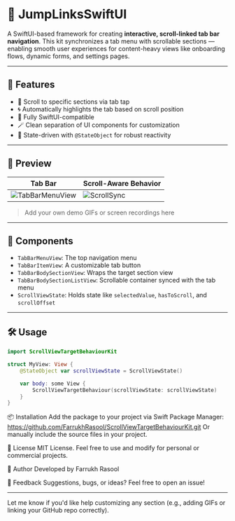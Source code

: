 # 🧭 JumpLinksSwiftUI

A SwiftUI-based framework for creating **interactive, scroll-linked tab bar navigation**. This kit synchronizes a tab menu with scrollable sections — enabling smooth user experiences for content-heavy views like onboarding flows, dynamic forms, and settings pages.

---

## 🚀 Features

- 🎯 Scroll to specific sections via tab tap
- 🌀 Automatically highlights the tab based on scroll position
- 🔄 Fully SwiftUI-compatible
- 🪄 Clean separation of UI components for customization
- 🔧 State-driven with `@StateObject` for robust reactivity

---

## 📸 Preview

| Tab Bar | Scroll-Aware Behavior |
|--------|------------------------|
| ![TabBarMenuView](https://user-images.githubusercontent.com/your-preview-gif-1.gif) | ![ScrollSync](https://user-images.githubusercontent.com/your-preview-gif-2.gif) |

> Add your own demo GIFs or screen recordings here

---

## 🧩 Components

- `TabBarMenuView`: The top navigation menu
- `TabBarItemView`: A customizable tab button
- `TabBarBodySectionView`: Wraps the target section view
- `TabBarBodySectionListView`: Scrollable container synced with the tab menu
- `ScrollViewState`: Holds state like `selectedValue`, `hasToScroll`, and `scrollOffset`

---

## 🛠️ Usage

```swift
import ScrollViewTargetBehaviourKit

struct MyView: View {
    @StateObject var scrollViewState = ScrollViewState()

    var body: some View {
        ScrollViewTargetBehaviour(scrollViewState: scrollViewState)
    }
}

```

📦 Installation
Add the package to your project via Swift Package Manager:
https://github.com/FarrukhRasool/ScrollViewTargetBehaviourKit.git
Or manually include the source files in your project.

📄 License
MIT License. Feel free to use and modify for personal or commercial projects.

👤 Author
Developed by Farrukh Rasool

💬 Feedback
Suggestions, bugs, or ideas? Feel free to open an issue!

---

Let me know if you'd like help customizing any section (e.g., adding GIFs or linking your GitHub repo correctly).
